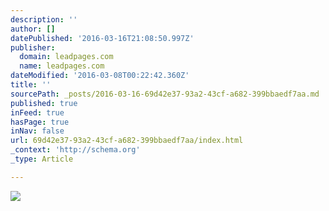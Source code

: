 ```yaml
---
description: ''
author: []
datePublished: '2016-03-16T21:08:50.997Z'
publisher:
  domain: leadpages.com
  name: leadpages.com
dateModified: '2016-03-08T00:22:42.360Z'
title: ''
sourcePath: _posts/2016-03-16-69d42e37-93a2-43cf-a682-399bbaedf7aa.md
published: true
inFeed: true
hasPage: true
inNav: false
url: 69d42e37-93a2-43cf-a682-399bbaedf7aa/index.html
_context: 'http://schema.org'
_type: Article

---
```

![](http://leadpages.com/IMAGES/productive8.png)